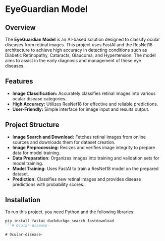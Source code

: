 # EyeGuardian Model

## Overview

The **EyeGuardian Model** is an AI-based solution designed to classify ocular diseases from retinal images. This project uses FastAI and the ResNet18 architecture to achieve high accuracy in detecting conditions such as Diabetic Retinopathy, Cataracts, Glaucoma, and Hypertension. The model aims to assist in the early diagnosis and management of these eye diseases.

## Features

- **Image Classification:** Accurately classifies retinal images into various ocular disease categories.
- **High Accuracy:** Utilizes ResNet18 for effective and reliable predictions.
- **User-Friendly:** Simple interface for image input and results output.

## Project Structure

- **Image Search and Download:** Fetches retinal images from online sources and downloads them for dataset creation.
- **Image Preprocessing:** Resizes and verifies image integrity to prepare data for model training.
- **Data Preparation:** Organizes images into training and validation sets for model training.
- **Model Training:** Uses FastAI to train a ResNet18 model on the prepared dataset.
- **Prediction:** Classifies new retinal images and provides disease predictions with probability scores.

## Installation

To run this project, you need Python and the following libraries:

```bash
pip install fastai duckduckgo_search fastdownload
```#   O c u l a r - d i s e a s e -  
 #   O c u l a r - d i s e a s e -  
 